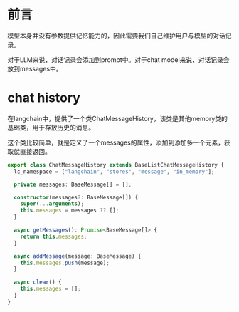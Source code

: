 # 前言
模型本身并没有参数提供记忆能力的，因此需要我们自己维护用户与模型的对话记录。

对于LLM来说，对话记录会添加到prompt中。对于chat model来说，对话记录会放到messages中。

# chat history
在langchain中，提供了一个类ChatMessageHistory，该类是其他memory类的基础类，用于存放历史的消息。

这个类比较简单，就是定义了一个messages的属性，添加到添加多一个元素，获取就直接返回。

```typescript
export class ChatMessageHistory extends BaseListChatMessageHistory {
  lc_namespace = ["langchain", "stores", "message", "in_memory"];

  private messages: BaseMessage[] = [];

  constructor(messages?: BaseMessage[]) {
    super(...arguments);
    this.messages = messages ?? [];
  }

  async getMessages(): Promise<BaseMessage[]> {
    return this.messages;
  }

  async addMessage(message: BaseMessage) {
    this.messages.push(message);
  }

  async clear() {
    this.messages = [];
  }
}
```

